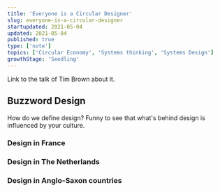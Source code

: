 ```yaml
---
title: 'Everyone is a Circular Designer'
slug: everyone-is-a-circular-designer
startupdated: 2021-05-04
updated: 2021-05-04
published: true
type: ['note']
topics: ['Circular Economy', 'Systems thinking', 'Systems Design']
growthStage: 'Seedling'
---
```


Link to the talk of Tim Brown about it.

## Buzzword Design

How do we define design?
Funny to see that what's behind design is influenced by your culture.

### Design in France

### Design in The Netherlands

### Design in Anglo-Saxon countries
